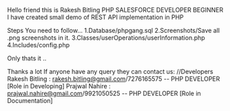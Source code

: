 Hello friend this is Rakesh Bitling PHP SALESFORCE DEVELOPER BEGINNER
I have created small demo of REST API implementation in PHP

Steps You need to follow...
1.Database/phpgang.sql
2.Screenshots/Save all .png screenshots in it.
3.Classes/userOperations/userInformation.php
4.Includes/config.php

Only thats it ..

Thanks a lot If anyone have any query they can contact us:
//Developers 
Rakesh Bitling : rakesh.bitling@gmail.com/7276165575  -- PHP DEVELOPER [Role in Developing]
Prajwal Nahire : prajwal.nahire@gmail.com/9921050525  -- PHP DEVELOPER [Role in Documentation]

